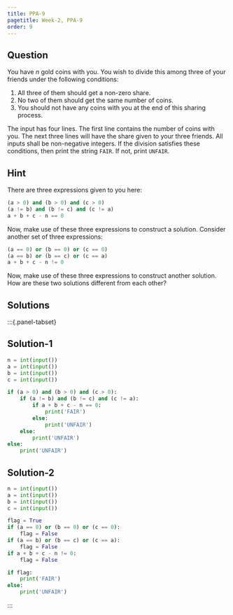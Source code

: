 ```yaml
---
title: PPA-9
pagetitle: Week-2, PPA-9
order: 9
---
```


## Question

You have $n$ gold coins with you. You wish to divide this among three of your friends under the following conditions: 

1. All three of them should get a non-zero share.
2. No two of them should get the same number of coins. 
3. You should not have any coins with you at the end of this sharing process. 

The input has four lines. The first line contains the number of coins with you. The next three lines will have the share given to your three friends. All inputs shall be non-negative integers. If the division satisfies these conditions, then print the string `FAIR`. If not, print `UNFAIR`.



## Hint

There are three expressions given to you here:

```python
(a > 0) and (b > 0) and (c > 0)
(a != b) and (b != c) and (c != a)
a + b + c - n == 0
```

Now, make use of these three expressions to construct a solution. Consider another set of three expressions:

```python
(a == 0) or (b == 0) or (c == 0)
(a == b) or (b == c) or (c == a)
a + b + c - n != 0
```

Now, make use of these three expressions to construct another solution. How are these two solutions different from each other?



## Solutions

:::{.panel-tabset}

## Solution-1

```python
n = int(input())
a = int(input())
b = int(input())
c = int(input())

if (a > 0) and (b > 0) and (c > 0):
    if (a != b) and (b != c) and (c != a):
        if a + b + c - n == 0:
            print('FAIR')
        else:
            print('UNFAIR')
    else:
        print('UNFAIR')
else:
    print('UNFAIR')
```



## Solution-2

```python
n = int(input())
a = int(input())
b = int(input())
c = int(input())

flag = True
if (a == 0) or (b == 0) or (c == 0):
    flag = False
if (a == b) or (b == c) or (c == a):
    flag = False
if a + b + c - n != 0:
    flag = False

if flag:
    print('FAIR')
else:
    print('UNFAIR')
```

:::
